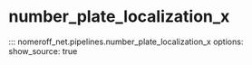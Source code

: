 # number_plate_localization_x
::: nomeroff_net.pipelines.number_plate_localization_x
        options:
            show_source: true